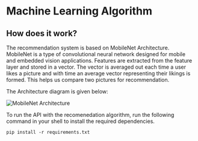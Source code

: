 # Machine Learning Algorithm

## How does it work?
The recommendation system is based on MobileNet Architecture. MobileNet is a type of convolutional neural network designed for mobile and embedded vision applications. Features are extracted from the feature layer and stored in a vector. The vector is averaged out each time a user likes a picture and with time an average vector representing their likings is formed. This helps us compare two pictures for recommendation.

The Architecture diagram is given below:

![MobileNet Architecture](https://miro.medium.com/max/1384/1*7R068tzqqK-1edu4hbAVZQ.png
"MobileNet Architecture")

To run the API with the recomenedation algorithm, run the following command in your shell to install the required dependencies.

`pip install -r requirements.txt`